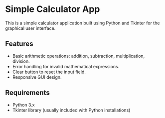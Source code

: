 # Simple Calculator App

This is a simple calculator application built using Python and Tkinter for the graphical user interface.

## Features

- Basic arithmetic operations: addition, subtraction, multiplication, division.
- Error handling for invalid mathematical expressions.
- Clear button to reset the input field.
- Responsive GUI design.

## Requirements

- Python 3.x
- Tkinter library (usually included with Python installations)
